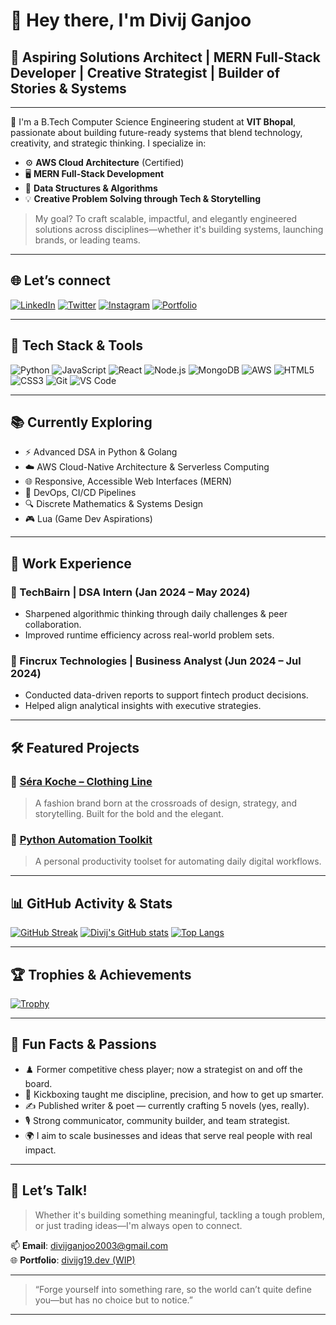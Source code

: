 # 👋 Hey there, I'm Divij Ganjoo

## 🚀 Aspiring Solutions Architect | MERN Full-Stack Developer | Creative Strategist | Builder of Stories & Systems

---

🎯 I'm a B.Tech Computer Science Engineering student at **VIT Bhopal**, passionate about building future-ready systems that blend technology, creativity, and strategic thinking. I specialize in:

- ⚙️ **AWS Cloud Architecture** (Certified)
- 🖥️ **MERN Full-Stack Development**
- 🧠 **Data Structures & Algorithms**
- 💡 **Creative Problem Solving through Tech & Storytelling**

> My goal? To craft scalable, impactful, and elegantly engineered solutions across disciplines—whether it's building systems, launching brands, or leading teams.

---

## 🌐 Let’s connect
[![LinkedIn](https://img.shields.io/badge/LinkedIn-Divij%20Ganjoo-blue?style=for-the-badge&logo=linkedin)](https://www.linkedin.com/in/divij-ganjoo-18a03124b/)
[![Twitter](https://img.shields.io/badge/Twitter-@divij_597-1DA1F2?style=for-the-badge&logo=twitter)](https://twitter.com/divij_597)
[![Instagram](https://img.shields.io/badge/Instagram-@d.vij_597-E4405F?style=for-the-badge&logo=instagram)](https://www.instagram.com/d.vij_597/)
[![Portfolio](https://img.shields.io/badge/Portfolio-Visit-green?style=for-the-badge&logo=githubpages)](https://sites.google.com/view/divij-ganjoo/home)

---

## 🧰 Tech Stack & Tools

![Python](https://img.shields.io/badge/Python-3670A0?style=for-the-badge&logo=python&logoColor=white)
![JavaScript](https://img.shields.io/badge/JavaScript-F7DF1E?style=for-the-badge&logo=javascript&logoColor=black)
![React](https://img.shields.io/badge/React-20232A?style=for-the-badge&logo=react&logoColor=61DAFB)
![Node.js](https://img.shields.io/badge/Node.js-339933?style=for-the-badge&logo=nodedotjs&logoColor=white)
![MongoDB](https://img.shields.io/badge/MongoDB-4EA94B?style=for-the-badge&logo=mongodb&logoColor=white)
![AWS](https://img.shields.io/badge/AWS-232F3E?style=for-the-badge&logo=amazonaws&logoColor=white)
![HTML5](https://img.shields.io/badge/HTML5-E34F26?style=for-the-badge&logo=html5&logoColor=white)
![CSS3](https://img.shields.io/badge/CSS3-1572B6?style=for-the-badge&logo=css3&logoColor=white)
![Git](https://img.shields.io/badge/Git-F05032?style=for-the-badge&logo=git&logoColor=white)
![VS Code](https://img.shields.io/badge/VSCode-007ACC?style=for-the-badge&logo=visual-studio-code&logoColor=white)

---

## 📚 Currently Exploring

- ⚡ Advanced DSA in Python & Golang
- ☁️ AWS Cloud-Native Architecture & Serverless Computing
- 🌐 Responsive, Accessible Web Interfaces (MERN)
- 🚀 DevOps, CI/CD Pipelines
- 🔍 Discrete Mathematics & Systems Design
- 🎮 Lua (Game Dev Aspirations)

---

## 💼 Work Experience

### 🔹 TechBairn | DSA Intern (Jan 2024 – May 2024)
- Sharpened algorithmic thinking through daily challenges & peer collaboration.
- Improved runtime efficiency across real-world problem sets.

### 🔹 Fincrux Technologies | Business Analyst (Jun 2024 – Jul 2024)
- Conducted data-driven reports to support fintech product decisions.
- Helped align analytical insights with executive strategies.

---

## 🛠️ Featured Projects

### 🎨 [Séra Koche – Clothing Line](https://github.com/divijg19/project-sera-koche)
> A fashion brand born at the crossroads of design, strategy, and storytelling. Built for the bold and the elegant.

### 🤖 [Python Automation Toolkit](https://github.com/divijg19/project-automation-toolkit)
> A personal productivity toolset for automating daily digital workflows.

---

## 📊 GitHub Activity & Stats

[![GitHub Streak](https://streak-stats.demolab.com?user=divijg19&theme=tokyonight&hide_border=true)](https://git.io/streak-stats)
[![Divij's GitHub stats](https://github-readme-stats.vercel.app/api?username=divijg19&show_icons=true&theme=radical)](https://github.com/divijg19)
[![Top Langs](https://github-readme-stats.vercel.app/api/top-langs/?username=divijg19&layout=compact&theme=tokyonight)](https://github.com/divijg19)

---

## 🏆 Trophies & Achievements

[![Trophy](https://github-profile-trophy.vercel.app/?username=divijg19&theme=onedark&margin-w=15&no-frame=true)](https://github.com/divijg19)

---

## 🧠 Fun Facts & Passions

- ♟️ Former competitive chess player; now a strategist on and off the board.
- 🥊 Kickboxing taught me discipline, precision, and how to get up smarter.
- ✍️ Published writer & poet — currently crafting 5 novels (yes, really).
- 🎙️ Strong communicator, community builder, and team strategist.
- 🌍 I aim to scale businesses and ideas that serve real people with real impact.

---

## 💬 Let’s Talk!

> Whether it's building something meaningful, tackling a tough problem, or just trading ideas—I'm always open to connect.

📫 **Email**: divijganjoo2003@gmail.com  
🌐 **Portfolio**: [divijg19.dev (WIP)](https://sites.google.com/view/divij-ganjoo/home)

---

> “Forge yourself into something rare, so the world can’t quite define you—but has no choice but to notice.”

---

<!---
divijg19/divijg19 is a ✨ special ✨ repository because its `README.md` (this file) appears on your GitHub profile.
Click the Preview link to see it live.
--->
